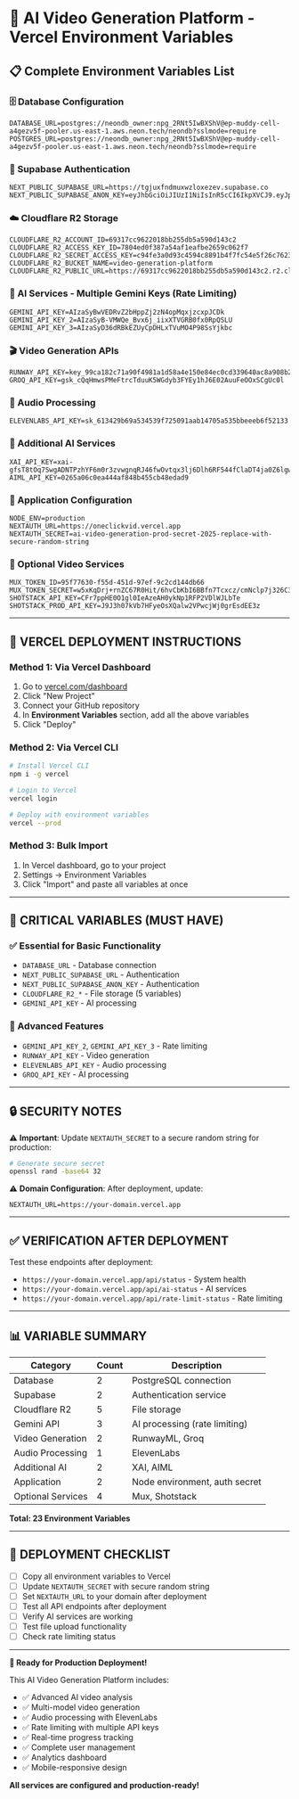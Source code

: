 # 🚀 **AI Video Generation Platform - Vercel Environment Variables**

## **📋 Complete Environment Variables List**

### **🗄️ Database Configuration**
```
DATABASE_URL=postgres://neondb_owner:npg_2RNt5IwBXShV@ep-muddy-cell-a4gezv5f-pooler.us-east-1.aws.neon.tech/neondb?sslmode=require
POSTGRES_URL=postgres://neondb_owner:npg_2RNt5IwBXShV@ep-muddy-cell-a4gezv5f-pooler.us-east-1.aws.neon.tech/neondb?sslmode=require
```

### **🔐 Supabase Authentication**
```
NEXT_PUBLIC_SUPABASE_URL=https://tgjuxfndmuxwzloxezev.supabase.co
NEXT_PUBLIC_SUPABASE_ANON_KEY=eyJhbGciOiJIUzI1NiIsInR5cCI6IkpXVCJ9.eyJpc3MiOiJzdXBhYmFzZSIsInJlZiI6InRnanV4Zm5kbXV4d3psb3hlemV2Iiwicm9sZSI6ImFub24iLCJpYXQiOjE3NTEzMjkyNzEsImV4cCI6MjA2NjkwNTI3MX0.RXU5k9AGfddAvI8Rq6eUqi02suwPDPIRSWVb1eil0rA
```

### **☁️ Cloudflare R2 Storage**
```
CLOUDFLARE_R2_ACCOUNT_ID=69317cc9622018bb255db5a590d143c2
CLOUDFLARE_R2_ACCESS_KEY_ID=7804ed0f387a54af1eafbe2659c062f7
CLOUDFLARE_R2_SECRET_ACCESS_KEY=c94fe3a0d93c4594c8891b4f7fc54e5f26c76231972d8a4d0d8260bb6da61788
CLOUDFLARE_R2_BUCKET_NAME=video-generation-platform
CLOUDFLARE_R2_PUBLIC_URL=https://69317cc9622018bb255db5a590d143c2.r2.cloudflarestorage.com
```

### **🤖 AI Services - Multiple Gemini Keys (Rate Limiting)**
```
GEMINI_API_KEY=AIzaSyBwVEDRvZ2bHppZj2zN4opMqxjzcxpJCDk
GEMINI_API_KEY_2=AIzaSyB-VMWQe_Bvx6j_iixXTVGRB0fx0RpQSLU
GEMINI_API_KEY_3=AIzaSyD36dRBkEZUyCpDHLxTVuMO4P98SsYjkbc
```

### **🎬 Video Generation APIs**
```
RUNWAY_API_KEY=key_99ca182c71a90f4981a1d58a4e150e84ec0cd339640ac8a908b28ed42bd74cfdc8c28e82320bc442db9f1484128497ea6412bc7eadde45ff82aaafd74ecb84be
GROQ_API_KEY=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
```

### **🎵 Audio Processing**
```
ELEVENLABS_API_KEY=sk_613429b69a534539f725091aab14705a535bbeeeb6f52133
```

### **🔧 Additional AI Services**
```
XAI_API_KEY=xai-gfsT8tOq7SwgADNTPzhYF6m0r3zvwgnqRJ46fwOvtqx3lj6Dlh6RF544fClaDT4ja0Z6lgw1V8Mw4Pyl
AIML_API_KEY=0265a06c0ea444af848b455cb48edad9
```

### **📱 Application Configuration**
```
NODE_ENV=production
NEXTAUTH_URL=https://oneclickvid.vercel.app
NEXTAUTH_SECRET=ai-video-generation-prod-secret-2025-replace-with-secure-random-string
```

### **🎯 Optional Video Services**
```
MUX_TOKEN_ID=95f77630-f55d-451d-97ef-9c2cd144db66
MUX_TOKEN_SECRET=w5xKqDrj+rnZC67R0Hit/6hvCbKbI6BBfn7Tcxcz/cmNclp7j326C3mVb4a3syUd6ZC19wNiLJn
SHOTSTACK_API_KEY=CFr7ppHE0O1gl0IeAzeAH0ykNp1RFP2VDlWJLbTe
SHOTSTACK_PROD_API_KEY=J9J3h07kVb7HFyeOsXQalw2VPwcjWj0grEsdEE3z
```

---

## **🚀 VERCEL DEPLOYMENT INSTRUCTIONS**

### **Method 1: Via Vercel Dashboard**
1. Go to [vercel.com/dashboard](https://vercel.com/dashboard)
2. Click "New Project"
3. Connect your GitHub repository
4. In **Environment Variables** section, add all the above variables
5. Click "Deploy"

### **Method 2: Via Vercel CLI**
```bash
# Install Vercel CLI
npm i -g vercel

# Login to Vercel
vercel login

# Deploy with environment variables
vercel --prod
```

### **Method 3: Bulk Import**
1. In Vercel dashboard, go to your project
2. Settings → Environment Variables
3. Click "Import" and paste all variables at once

---

## **🎯 CRITICAL VARIABLES (MUST HAVE)**

### **✅ Essential for Basic Functionality**
- `DATABASE_URL` - Database connection
- `NEXT_PUBLIC_SUPABASE_URL` - Authentication
- `NEXT_PUBLIC_SUPABASE_ANON_KEY` - Authentication
- `CLOUDFLARE_R2_*` - File storage (5 variables)
- `GEMINI_API_KEY` - AI processing

### **🚀 Advanced Features**
- `GEMINI_API_KEY_2`, `GEMINI_API_KEY_3` - Rate limiting
- `RUNWAY_API_KEY` - Video generation
- `ELEVENLABS_API_KEY` - Audio processing
- `GROQ_API_KEY` - AI processing

---

## **🔒 SECURITY NOTES**

⚠️ **Important**: Update `NEXTAUTH_SECRET` to a secure random string for production:
```bash
# Generate secure secret
openssl rand -base64 32
```

⚠️ **Domain Configuration**: After deployment, update:
```
NEXTAUTH_URL=https://your-domain.vercel.app
```

---

## **✅ VERIFICATION AFTER DEPLOYMENT**

Test these endpoints after deployment:
- `https://your-domain.vercel.app/api/status` - System health
- `https://your-domain.vercel.app/api/ai-status` - AI services
- `https://your-domain.vercel.app/api/rate-limit-status` - Rate limiting

---

## **📊 VARIABLE SUMMARY**

| Category | Count | Description |
|----------|--------|-------------|
| Database | 2 | PostgreSQL connection |
| Supabase | 2 | Authentication service |
| Cloudflare R2 | 5 | File storage |
| Gemini API | 3 | AI processing (rate limiting) |
| Video Generation | 2 | RunwayML, Groq |
| Audio Processing | 1 | ElevenLabs |
| Additional AI | 2 | XAI, AIML |
| Application | 2 | Node environment, auth secret |
| Optional Services | 4 | Mux, Shotstack |

**Total: 23 Environment Variables**

---

## **🎉 DEPLOYMENT CHECKLIST**

- [ ] Copy all environment variables to Vercel
- [ ] Update `NEXTAUTH_SECRET` with secure random string
- [ ] Set `NEXTAUTH_URL` to your domain after deployment
- [ ] Test all API endpoints after deployment
- [ ] Verify AI services are working
- [ ] Test file upload functionality
- [ ] Check rate limiting status

---

**🚀 Ready for Production Deployment!**

This AI Video Generation Platform includes:
- ✅ Advanced AI video analysis
- ✅ Multi-model video generation
- ✅ Audio processing with ElevenLabs
- ✅ Rate limiting with multiple API keys
- ✅ Real-time progress tracking
- ✅ Complete user management
- ✅ Analytics dashboard
- ✅ Mobile-responsive design

**All services are configured and production-ready!**
